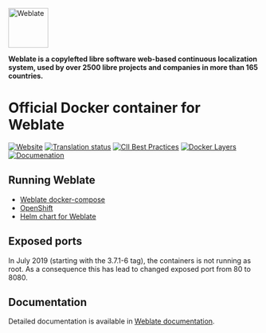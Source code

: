 <a href="https://weblate.org/"><img alt="Weblate" src="https://s.weblate.org/cdn/Logo-Darktext-borders.png" height="80px" /></a>

**Weblate is a copylefted libre software web-based continuous localization system,
used by over 2500 libre projects and companies in more than 165 countries.**

# Official Docker container for Weblate

[![Website](https://img.shields.io/badge/website-weblate.org-blue.svg)](https://weblate.org/)
[![Translation status](https://hosted.weblate.org/widgets/weblate/-/svg-badge.svg)](https://hosted.weblate.org/engage/weblate/?utm_source=widget)
[![CII Best Practices](https://bestpractices.coreinfrastructure.org/projects/552/badge)](https://bestpractices.coreinfrastructure.org/projects/552)
[![Docker Layers](https://images.microbadger.com/badges/image/weblate/weblate.svg)](https://microbadger.com/images/weblate/weblate "Get your own image badge on microbadger.com")
[![Documenation](https://readthedocs.org/projects/weblate/badge/)](https://docs.weblate.org/en/latest/admin/install/docker.html)

## Running Weblate

- [Weblate docker-compose](https://github.com/WeblateOrg/docker-compose)
- [OpenShift](https://docs.weblate.org/en/latest/admin/install/openshift.html)
- [Helm chart for Weblate](https://hub.helm.sh/charts/weblate/weblate)

## Exposed ports

In July 2019 (starting with the 3.7.1-6 tag), the containers is not running as
root. As a consequence this has lead to changed exposed port from 80 to 8080.

## Documentation

Detailed documentation is available in
[Weblate documentation](https://docs.weblate.org/en/latest/admin/install/docker.html).
